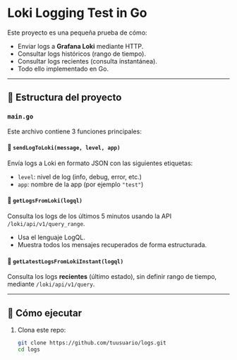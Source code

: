 # Loki Logging Test in Go

Este proyecto es una pequeña prueba de cómo:

- Enviar logs a **Grafana Loki** mediante HTTP.
- Consultar logs históricos (rango de tiempo).
- Consultar logs recientes (consulta instantánea).
- Todo ello implementado en Go.

---

## 🧱 Estructura del proyecto

### `main.go`

Este archivo contiene 3 funciones principales:

#### 🔸 `sendLogToLoki(message, level, app)`

Envía logs a Loki en formato JSON con las siguientes etiquetas:
- `level`: nivel de log (info, debug, error, etc.)
- `app`: nombre de la app (por ejemplo `"test"`)

#### 🔸 `getLogsFromLoki(logql)`

Consulta los logs de los últimos 5 minutos usando la API `/loki/api/v1/query_range`.

- Usa el lenguaje LogQL.
- Muestra todos los mensajes recuperados de forma estructurada.

#### 🔸 `getLatestLogsFromLokiInstant(logql)`

Consulta los logs **recientes** (último estado), sin definir rango de tiempo, mediante `/loki/api/v1/query`.

---

## 🚀 Cómo ejecutar

1. Clona este repo:
   ```bash
   git clone https://github.com/tuusuario/logs.git
   cd logs

